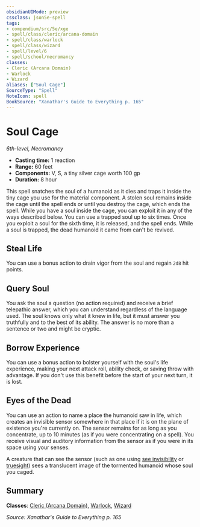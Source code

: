 ```yaml
---
obsidianUIMode: preview
cssclass: json5e-spell
tags:
- compendium/src/5e/xge
- spell/class/cleric/arcana-domain
- spell/class/warlock
- spell/class/wizard
- spell/level/6
- spell/school/necromancy
classes:
- Cleric (Arcana Domain)
- Warlock
- Wizard
aliases: ["Soul Cage"]
SourceType: "Spell"
NoteIcon: spell
BookSource: "Xanathar's Guide to Everything p. 165"
---
```

# Soul Cage
*6th-level, Necromancy*  

- **Casting time:** 1 reaction
- **Range:** 60 feet
- **Components:** V, S, a tiny silver cage worth 100 gp
- **Duration:** 8 hour

This spell snatches the soul of a humanoid as it dies and traps it inside the tiny cage you use for the material component. A stolen soul remains inside the cage until the spell ends or until you destroy the cage, which ends the spell. While you have a soul inside the cage, you can exploit it in any of the ways described below. You can use a trapped soul up to six times. Once you exploit a soul for the sixth time, it is released, and the spell ends. While a soul is trapped, the dead humanoid it came from can't be revived.

## Steal Life

You can use a bonus action to drain vigor from the soul and regain `2d8` hit points.

## Query Soul

You ask the soul a question (no action required) and receive a brief telepathic answer, which you can understand regardless of the language used. The soul knows only what it knew in life, but it must answer you truthfully and to the best of its ability. The answer is no more than a sentence or two and might be cryptic.

## Borrow Experience

You can use a bonus action to bolster yourself with the soul's life experience, making your next attack roll, ability check, or saving throw with advantage. If you don't use this benefit before the start of your next turn, it is lost.

## Eyes of the Dead

You can use an action to name a place the humanoid saw in life, which creates an invisible sensor somewhere in that place if it is on the plane of existence you're currently on. The sensor remains for as long as you concentrate, up to 10 minutes (as if you were concentrating on a spell). You receive visual and auditory information from the sensor as if you were in its space using your senses.

A creature that can see the sensor (such as one using [see invisibility](/2-Mechanics/CLI/spells/see-invisibility.md) or [truesight](/2-Mechanics/CLI/rules/senses.md#truesight)) sees a translucent image of the tormented humanoid whose soul you caged.

## Summary

**Classes**: [Cleric (Arcana Domain)](/2-Mechanics/CLI/classes/cleric-arcana-domain-scag.md), [Warlock](/2-Mechanics/CLI/classes/warlock.md), [Wizard](/2-Mechanics/CLI/classes/wizard.md)

*Source: Xanathar's Guide to Everything p. 165*